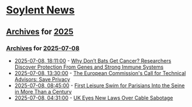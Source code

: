 # [Soylent News](../../../README.md)

## [Archives](../../index.md) for [2025](../index.md)

### [Archives](../../index.md) for [2025-07-08](index.md)

* [2025-07-08, 18:11:00](https://soylentnews.org/article.pl?sid=25/07/07/0139229&from=rss) - [Why Don’t Bats Get Cancer? Researchers Discover Protection From Genes and Strong Immune Systems](https://soylentnews.org/article.pl?sid=25/07/07/0139229&from=rss)
* [2025-07-08, 13:30:00](https://soylentnews.org/article.pl?sid=25/07/06/2318236&from=rss) - [The European Commission's Call for Technical Advisors: Save Privacy](https://soylentnews.org/article.pl?sid=25/07/06/2318236&from=rss)
* [2025-07-08, 08:45:00](https://soylentnews.org/article.pl?sid=25/07/06/2238227&from=rss) - [First Leisure Swim for Parisians Into the Seine in More Than a Century](https://soylentnews.org/article.pl?sid=25/07/06/2238227&from=rss)
* [2025-07-08, 04:31:00](https://soylentnews.org/article.pl?sid=25/07/06/1323229&from=rss) - [UK Eyes New Laws Over Cable Sabotage](https://soylentnews.org/article.pl?sid=25/07/06/1323229&from=rss)
